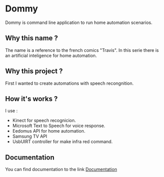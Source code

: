 Dommy
=====

Dommy is command line application to run home automation scenarios.

Why this name ?
---------------
The name is a reference to the french comics "Travis".  In this serie there is an artificial inteligence for home automation.

Why this project ?
------------------
First I wanted to create automations with speech recongnition.

How it's works ?
----------------
I use :
- Kinect for speech recognicion.
- Microsoft Text to Speech for voice response.
- Eedomus API for home automation.
- Samsung TV API
- UsbUIRT controller for make infra red command.

Documentation
-------------
You can find documentation to the link [Documentation](doc/index.md)
